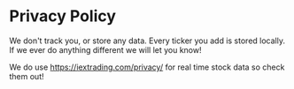 #  Privacy Policy

We don't track you, or store any data. Every ticker you add is stored locally. If we ever do anything different we will let you know!

We do use https://iextrading.com/privacy/ for real time stock data so check them out!

